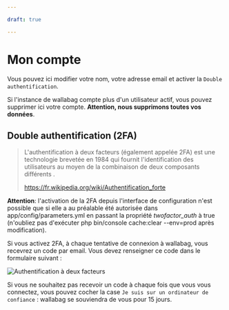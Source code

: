 ```yaml
---

draft: true

---
```

# Mon compte

Vous pouvez ici modifier votre nom, votre adresse email et activer la
`Double authentification`.

Si l'instance de wallabag compte plus d'un utilisateur actif, vous
pouvez supprimer ici votre compte. **Attention, nous supprimons toutes
vos données**.

## Double authentification (2FA)

> L'authentification à deux facteurs (également appelée 2FA) est une
> technologie brevetée en 1984 qui fournit l'identification des
> utilisateurs au moyen de la combinaison de deux composants différents
> .
>
> <https://fr.wikipedia.org/wiki/Authentification_forte>

**Attention**: l'activation de la 2FA depuis l'interface de
configuration n'est possible que si elle a au préalable été autorisée
dans app/config/parameters.yml en passant la propriété *twofactor\_auth*
à true (n'oubliez pas d'exécuter php bin/console cache:clear --env=prod
après modification).

Si vous activez 2FA, à chaque tentative de connexion à wallabag, vous
recevrez un code par email. Vous devez renseigner ce code dans le
formulaire suivant :

![Authentification à deux facteurs](../../../img/user/2FA_form.png)

Si vous ne souhaitez pas recevoir un code à chaque fois que vous vous
connectez, vous pouvez cocher la case
`Je suis sur un ordinateur de confiance` : wallabag se souviendra de
vous pour 15 jours.
